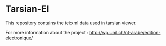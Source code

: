 # Tarsian-EI

This repository contains the tei:xml data used in tarsian viewer.

For more information about the project : http://wp.unil.ch/nt-arabe/edition-electronique/


